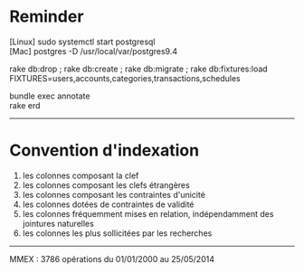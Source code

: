 Reminder
=========
[Linux] sudo systemctl start postgresql  
[Mac] postgres -D /usr/local/var/postgres9.4

rake db:drop ; rake db:create ; rake db:migrate ; rake db:fixtures:load FIXTURES=users,accounts,categories,transactions,schedules

bundle exec annotate  
rake erd

---

Convention d'indexation
========================
1. les colonnes composant la clef
2. les colonnes composant les clefs étrangères
3. les colonnes composant les contraintes d'unicité
4. les colonnes dotées de contraintes de validité
5. les colonnes fréquemment mises en relation, indépendamment des jointures naturelles
6. les colonnes les plus sollicitées par les recherches

---

MMEX : 3786 opérations du 01/01/2000 au 25/05/2014
